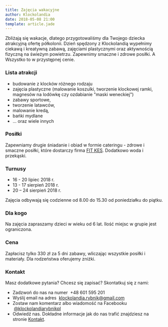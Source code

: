 ```yaml
---
title: Zajęcia wakacyjne
author: Klockolandia
date: 2018-05-08 21:00
template: article.jade
---
```


Zbliżają się wakacje, dlatego przygotowaliśmy dla Twojego dziecka atrakcyjną ofertę półkolonii. 
Dzień spędzony z Klockolandią wypełnimy ciekawą i kreatywną zabawą, zajęciami plastycznymi oraz
aktywnością fizyczną na świeżym powietrzu. Zapewnimy smaczne i zdrowe posiłki. 
A Wszystko to w przystępnej cenie.

<span class="more"></span>

### Lista atrakcji

* budowanie z klocków różnego rodzaju
* zajęcia plastyczne (malowanie koszulki, tworzenie klockowej ramki, magnesów na lodówkę czy ozdabianie "maski weneckiej") 
* zabawy sportowe, 
* tworzenie latawców, 
* malowanie kredą, 
* bańki mydlane
* ... oraz wiele innych

### Posiłki

Zapewniamy drugie śniadanie i obiad w formie cateringu - 
zdrowe i smaczne posiłki, które dostarczy firma [FIT KĘS](http://www.fitkes.pl). 
Dodatkowo woda i przekąski.

### Turnusy

* 16 - 20 lipiec 2018 r.
* 13 - 17 sierpień 2018 r.
* 20 – 24 sierpień 2018 r.

Zajęcia odbywają się codzienne od 8.00 do 15.30 od poniedziałku do piątku.

### Dla kogo

Na zajęcia zapraszamy dzieci w wieku od 6 lat. Ilość miejsc w grupie jest ograniczona.

### Cena

Zapłacisz tylko 330 zł za 5 dni zabawy, wliczając wszystkie posiłki i materiały.
Dla rodzeństwa oferujemy zniżki.

### Kontakt

Masz dodatkowe pytania? Chcesz się zapisać? Skontatkuj się z nami:

* Zadzwoń do nas na numer <span class="icon fa-phone"></span>&nbsp;+48 601 595 201
* Wyślij email na adres <span class="icon fa-envelope">&nbsp;[klockolandia.rybnik@gmail.com](mailto:klockolandia.rybnik@gmail.com)<br>
* Zostaw nam komentarz albo wiadomość na Facebooku <span class="icon fa-facebook">&nbsp;[@klockolandiarybnikpl](https://www.facebook.com/klockolandiarybnikpl/)
* Odwiedź nas. Dokładne informacje jak do nas trafić znajdziesz na stronie [Kontakt](/#contact).










